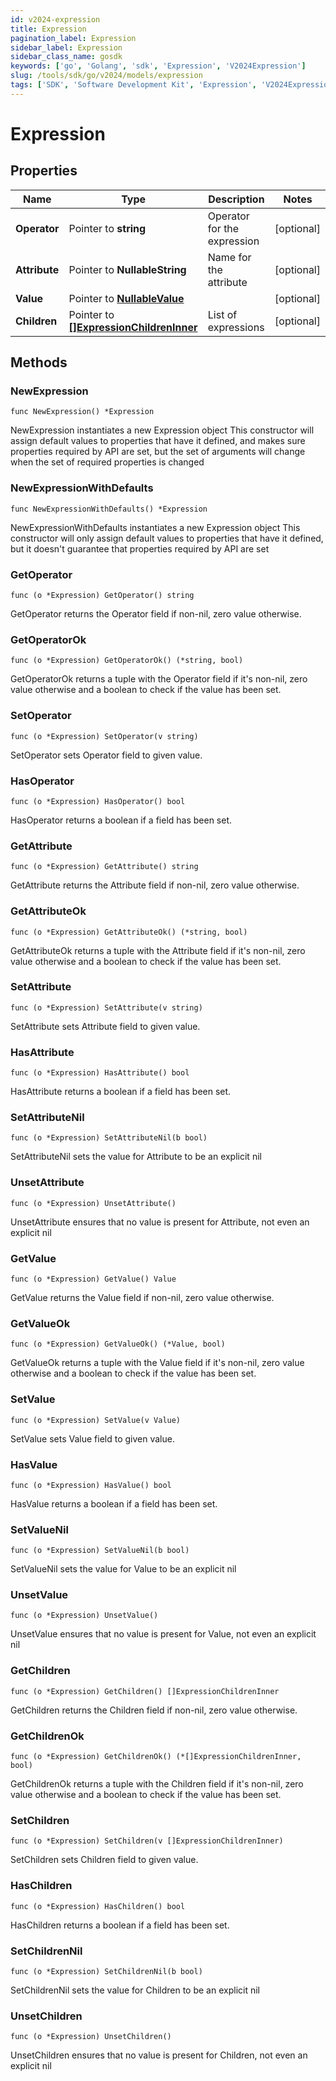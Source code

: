 ```yaml
---
id: v2024-expression
title: Expression
pagination_label: Expression
sidebar_label: Expression
sidebar_class_name: gosdk
keywords: ['go', 'Golang', 'sdk', 'Expression', 'V2024Expression'] 
slug: /tools/sdk/go/v2024/models/expression
tags: ['SDK', 'Software Development Kit', 'Expression', 'V2024Expression']
---
```


# Expression

## Properties

Name | Type | Description | Notes
------------ | ------------- | ------------- | -------------
**Operator** | Pointer to **string** | Operator for the expression | [optional] 
**Attribute** | Pointer to **NullableString** | Name for the attribute | [optional] 
**Value** | Pointer to [**NullableValue**](value) |  | [optional] 
**Children** | Pointer to [**[]ExpressionChildrenInner**](expression-children-inner) | List of expressions | [optional] 

## Methods

### NewExpression

`func NewExpression() *Expression`

NewExpression instantiates a new Expression object
This constructor will assign default values to properties that have it defined,
and makes sure properties required by API are set, but the set of arguments
will change when the set of required properties is changed

### NewExpressionWithDefaults

`func NewExpressionWithDefaults() *Expression`

NewExpressionWithDefaults instantiates a new Expression object
This constructor will only assign default values to properties that have it defined,
but it doesn't guarantee that properties required by API are set

### GetOperator

`func (o *Expression) GetOperator() string`

GetOperator returns the Operator field if non-nil, zero value otherwise.

### GetOperatorOk

`func (o *Expression) GetOperatorOk() (*string, bool)`

GetOperatorOk returns a tuple with the Operator field if it's non-nil, zero value otherwise
and a boolean to check if the value has been set.

### SetOperator

`func (o *Expression) SetOperator(v string)`

SetOperator sets Operator field to given value.

### HasOperator

`func (o *Expression) HasOperator() bool`

HasOperator returns a boolean if a field has been set.

### GetAttribute

`func (o *Expression) GetAttribute() string`

GetAttribute returns the Attribute field if non-nil, zero value otherwise.

### GetAttributeOk

`func (o *Expression) GetAttributeOk() (*string, bool)`

GetAttributeOk returns a tuple with the Attribute field if it's non-nil, zero value otherwise
and a boolean to check if the value has been set.

### SetAttribute

`func (o *Expression) SetAttribute(v string)`

SetAttribute sets Attribute field to given value.

### HasAttribute

`func (o *Expression) HasAttribute() bool`

HasAttribute returns a boolean if a field has been set.

### SetAttributeNil

`func (o *Expression) SetAttributeNil(b bool)`

 SetAttributeNil sets the value for Attribute to be an explicit nil

### UnsetAttribute
`func (o *Expression) UnsetAttribute()`

UnsetAttribute ensures that no value is present for Attribute, not even an explicit nil
### GetValue

`func (o *Expression) GetValue() Value`

GetValue returns the Value field if non-nil, zero value otherwise.

### GetValueOk

`func (o *Expression) GetValueOk() (*Value, bool)`

GetValueOk returns a tuple with the Value field if it's non-nil, zero value otherwise
and a boolean to check if the value has been set.

### SetValue

`func (o *Expression) SetValue(v Value)`

SetValue sets Value field to given value.

### HasValue

`func (o *Expression) HasValue() bool`

HasValue returns a boolean if a field has been set.

### SetValueNil

`func (o *Expression) SetValueNil(b bool)`

 SetValueNil sets the value for Value to be an explicit nil

### UnsetValue
`func (o *Expression) UnsetValue()`

UnsetValue ensures that no value is present for Value, not even an explicit nil
### GetChildren

`func (o *Expression) GetChildren() []ExpressionChildrenInner`

GetChildren returns the Children field if non-nil, zero value otherwise.

### GetChildrenOk

`func (o *Expression) GetChildrenOk() (*[]ExpressionChildrenInner, bool)`

GetChildrenOk returns a tuple with the Children field if it's non-nil, zero value otherwise
and a boolean to check if the value has been set.

### SetChildren

`func (o *Expression) SetChildren(v []ExpressionChildrenInner)`

SetChildren sets Children field to given value.

### HasChildren

`func (o *Expression) HasChildren() bool`

HasChildren returns a boolean if a field has been set.

### SetChildrenNil

`func (o *Expression) SetChildrenNil(b bool)`

 SetChildrenNil sets the value for Children to be an explicit nil

### UnsetChildren
`func (o *Expression) UnsetChildren()`

UnsetChildren ensures that no value is present for Children, not even an explicit nil

